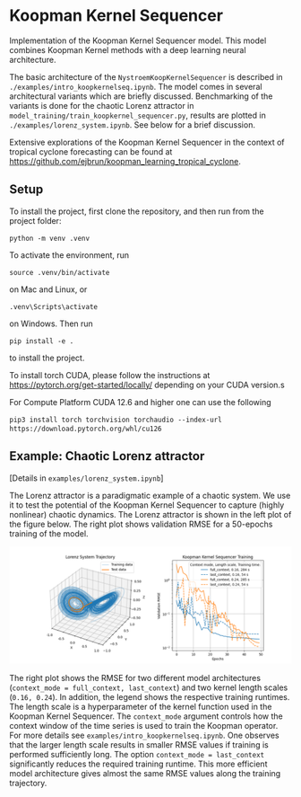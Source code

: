 # Koopman Kernel Sequencer

Implementation of the Koopman Kernel Sequencer model.
This model combines Koopman Kernel methods with a deep learning neural architecture.

The basic architecture of the `NystroemKoopKernelSequencer` is described in `./examples/intro_koopkernelseq.ipynb`. The model comes in several architectural variants which are briefly discussed. Benchmarking of the variants is done for the chaotic Lorenz attractor in `model_training/train_koopkernel_sequencer.py`, results are plotted in `./examples/lorenz_system.ipynb`. See below for a brief discussion.

Extensive explorations of the Koopman Kernel Sequencer in the context of tropical cyclone forecasting can be found at https://github.com/ejbrun/koopman_learning_tropical_cyclone.


## Setup
To install the project, first clone the repository, and then run from the project folder:
```
python -m venv .venv
```
To activate the environment, run
```
source .venv/bin/activate
```
on Mac and Linux, or
```
.venv\Scripts\activate
```
on Windows. Then run
```
pip install -e .
```
to install the project.

To install torch CUDA, please follow the instructions at https://pytorch.org/get-started/locally/ depending on your CUDA version.s

For Compute Platform CUDA 12.6 and higher one can use the following

```
pip3 install torch torchvision torchaudio --index-url https://download.pytorch.org/whl/cu126
```



## Example: Chaotic Lorenz attractor

[Details in `examples/lorenz_system.ipynb`]

The Lorenz attractor is a paradigmatic example of a chaotic system.
We use it to test the potential of the Koopman Kernel Sequencer to capture (highly nonlinear) chaotic dynamics.
The Lorenz attractor is shown in the left plot of the figure below.
The right plot shows validation RMSE for a 50-epochs training of the model.

![Lorenz_attractor](./plots/Lorenz_attractor_kkseq_training.png)

The right plot shows the RMSE for two different model architectures (`context_mode = full_context, last_context`) and two kernel length scales (`0.16, 0.24`).
In addition, the legend shows the respective training runtimes.
The length scale is a hyperparameter of the kernel function used in the Koopman Kernel Sequencer.
The `context_mode` argument controls how the context window of the time series is used to train the Koopman operator.
For more details see `examples/intro_koopkernelseq.ipynb`.
One observes that the larger length scale results in smaller RMSE values if training is performed sufficiently long.
The option `context_mode = last_context` significantly reduces the required training runtime.
This more efficient model architecture gives almost the same RMSE values along the training trajectory.
